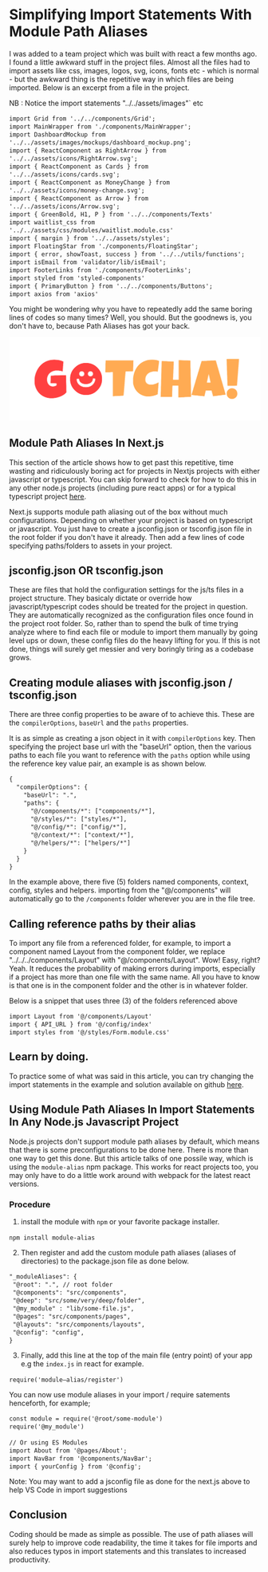 # Simplifying Import Statements With Module Path Aliases

I was added to a team project which was built with react a few months ago. I found a little awkward stuff in the project files. Almost all the files had to import assets like css, images, logos, svg, icons, fonts etc - which is normal - but the awkward thing is the repetitive way in which files are being imported. Below is an excerpt from a file in the project. 

NB : Notice the import statements "../../assets/images"` etc

```
import Grid from '../../components/Grid';
import MainWrapper from './components/MainWrapper';
import DashboardMockup from '../../assets/images/mockups/dashboard_mockup.png';
import { ReactComponent as RightArrow } from '../../assets/icons/RightArrow.svg';
import { ReactComponent as Cards } from '../../assets/icons/cards.svg';
import { ReactComponent as MoneyChange } from '../../assets/icons/money-change.svg';
import { ReactComponent as Arrow } from '../../assets/icons/Arrow.svg';
import { GreenBold, H1, P } from '../../components/Texts'
import waitlist_css from '../../assets/css/modules/waitlist.module.css'
import { margin } from '../../assets/styles';
import FloatingStar from './components/FloatingStar';
import { error, showToast, success } from '../../utils/functions';
import isEmail from 'validator/lib/isEmail';
import FooterLinks from './components/FooterLinks';
import styled from 'styled-components'
import { PrimaryButton } from '../../components/Buttons';
import axios from 'axios'

```

You might be wondering why you have to repeatedly add the same boring lines of codes so many times? Well, you should. But the goodnews is, you don't have to, because Path Aliases has got your back.

<img src="https://raw.githubusercontent.com/b4b4r07/screenshots/master/gotcha/logo.png" alt="gotcha"></a> 
 
## Module Path Aliases In Next.js

This section of the article shows how to get past this repetitive, time wasting and ridiculously boring act for projects in Nextjs projects with either javascript or typescript. You can skip forward to check for how to do this in any other node.js projects (including pure react apps)  or for a typical typescript project [here](https://github.com/borguuh/blogs/blob/main/article-1/article-1-solution.md).

Next.js supports module path aliasing out of the box without much configurations. Depending on whether your project is based on typescript or javascript. You just have to create a jsconfig.json or tsconfig.json file in the root folder if you don't have it already. Then add a few lines of code specifying paths/folders to assets in your project.

## jsconfig.json OR tsconfig.json

These are files that hold the configuration settings for the js/ts files in a project structure. They basicaly dictate or override how javascript/typescript codes should be treated for the project in question. They are automatically recognized as the configuration files once found in the project root folder. 
So, rather than to spend the bulk of time trying analyze where to find each file or module to import them manually by going level ups or down, these config files do the heavy lifting for you. If this is not done, things will surely get messier and very boringly tiring as a codebase grows.

## Creating module aliases with jsconfig.json / tsconfig.json

There are three config properties to be aware of to achieve this. These are the `compilerOptions`, `baseUrl` and the `paths` properties.

It is as simple as creating a json object in it with `compilerOptions` key. Then specifying the project base url with the "baseUrl" option, then the various paths to each file you want to reference with the `paths` option while using the reference key value pair, an example is as shown below. 

```
{
  "compilerOptions": {
    "baseUrl": ".",
    "paths": {
      "@/components/*": ["components/*"],
      "@/styles/*": ["styles/*"],
      "@/config/*": ["config/*"],
      "@/context/*": ["context/*"],
      "@/helpers/*": ["helpers/*"]
    }
  }
}

```

In the example above, there five (5) folders named components, context, config, styles and helpers. importing from the "@/components" will automatically go to the `/components` folder wherever you are in the file tree.

## Calling reference paths by their alias

To import any file from a referenced folder, for example, to import a component named Layout from the component folder, we replace "../../../components/Layout" with "@/components/Layout". Wow! Easy, right? Yeah. It reduces the probability of making errors during imports, especially if a project has more than one file with the same name. All you have to know is that one is in the component folder and the other is in whatever folder.

Below is a snippet that uses three (3) of the folders referenced above

```
import Layout from '@/components/Layout'
import { API_URL } from '@/config/index'
import styles from '@/styles/Form.module.css'

```

## Learn by doing.

To practice some of what was said in this article, you can try changing the import statements in the example and solution available on github [here](https://github.com/borguuh/blogs/blob/main/article-1/article-1-solution.md).

## Using Module Path Aliases In Import Statements In Any Node.js Javascript Project

Node.js projects don't support module path aliases by default, which means that there is some preconfigurations to be done here. There is more than one way to get this done. But this article talks of one possile way, which is using the `module-alias` npm package. This works for react projects too, you may only have to do a little work around with webpack for the latest react versions.

### Procedure

1. install the module with `npm` or your favorite package installer. 

`npm install module-alias`

2. Then register and add the custom module path aliases (aliases of directories) to the package.json file as done below. 

```
"_moduleAliases": {
 "@root": ".", // root folder
 "@components": "src/components",
 "@deep": "src/some/very/deep/folder",
 "@my_module" : "lib/some-file.js",
 "@pages": "src/components/pages",
 "@layouts": "src/components/layouts",
 "@config": "config",
}
```
3. Finally, add this line at the top of the main file (entry point) of your app e.g the `index.js` in react for example.

`require('module—alias/register')`

You can now use module aliases in your import / require satements henceforth, for example;

```
const module = require('@root/some-module')
require('@my_module')

// Or using ES Modules
import About from '@pages/About';
import NavBar from '@components/NavBar';
import { yourConfig } from '@config';
```
Note: You may want to add a jsconfig file as done for the next.js above to help VS Code in import suggestions

## Conclusion

Coding should be made as simple as possible. The use of path aliases will surely help to improve code readability, the time it takes for file imports and also reduces typos in import statements and this translates to increased productivity. 

